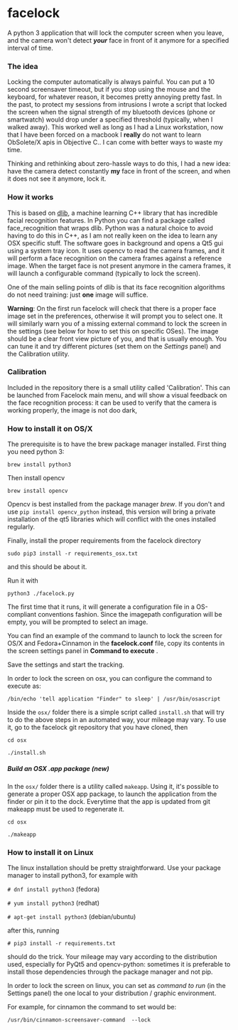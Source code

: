 # facelock
A python 3 application that will lock the computer screen when you
leave, and the camera won't detect **_your_** face in front of it
anymore for a specified interval of time.

### The idea
Locking the computer automatically is always painful. You can put a 
10 second screensaver timeout, but if you stop using the mouse and the
keyboard, for whatever reason, it becomes pretty annoying pretty fast.
In the past, to protect my sessions from intrusions I wrote a script
that locked the screen when the signal strength of my bluetooth 
devices (phone or smartwatch) would drop under a specified
threshold (typically, when I walked away). This worked well as 
long as I had a Linux workstation, now that I have been forced on a
macbook I **really** do not want to learn ObSolete/X apis in 
Objective C.. I can come with better ways to waste my time.

Thinking and rethinking about zero-hassle ways to do this, I had
a new idea: have the camera detect constantly **my** face in front
of the screen, and when it does not see it anymore, lock it.

### How it works 
This is based on [dlib](http://dlib.net/), a machine learning C++ library
that has incredible facial recognition features. In Python you can
find a package called face_recognition that wraps dlib.
Python was a natural choice to avoid having to do this in C++, as
I am not really keen on the idea to learn any OSX specific stuff.
The software goes in background and opens a Qt5 gui using a system tray
icon. It uses opencv to read the camera frames, and it will perform a
face recognition on the camera frames against a reference image.
When the target face is not present anymore in the camera frames,
it will launch a configurable command (typically to lock the screen).

One of the main selling points of dlib is that its face recognition 
algorithms do not need training: just **one** image will suffice.

**Warning**:
On the first run facelock will check that there is a proper face image
set in the preferences, otherwise it will prompt you to select one.
It will similarly warn you of a missing external command to lock the screen
in the settings (see below for how to set this on specific OSes).
The image should be a clear front view picture of you, and that is
usually enough. You can tune it and try different pictures (set them
on the _Settings_ panel) and the Calibration utility.

### Calibration
Included in the repository there is a small utility called 'Calibration'.
This can be launched from Facelock main menu, and will show a visual
feedback on the face recognition process: it can be used to verify that
the camera is working properly, the image is not doo dark, 

### How to install it on OS/X
The prerequisite is to have the brew package manager installed.
First thing you need python 3: 

`brew install python3`

Then install opencv

`brew install opencv`

Opencv is best installed from the package manager _brew_. If you don't and
use `pip install opencv_python` instead, this version will bring a private
installation of the qt5 libraries which will conflict with the ones installed
regularly.

Finally, install the proper requirements from the facelock directory 

`sudo pip3 install -r requirements_osx.txt`

and this should be about it.

Run it with 

`python3 ./facelock.py`

The first time that it runs, it will generate a configuration file in a 
OS-compliant conventions fashion. Since the imagepath configuration will
be empty, you will be prompted to select an image.

You can find an example of the command to launch to lock the screen for
OS/X and Fedora+Cinnamon in the **facelock.conf** file, copy its contents
in the screen settings panel in **Command to execute** .

Save the settings and start the tracking. 

In order to lock the screen on osx, you can configure the command to execute
as:

`/bin/echo 'tell application "Finder" to sleep' | /usr/bin/osascript`

Inside the `osx/` folder there is a simple script called `install.sh` that
will try to do the above steps in an automated way, your mileage may 
vary. To use it, go to the facelock git repository that you have cloned,
then

`cd osx`

`./install.sh`
 
##### Build an OSX .app package (new)
In the `osx/` folder there is a utility called `makeapp`. Using it, it's
possible to  generate a proper OSX app package, to launch the
application from the finder or pin it to the dock. Everytime that the 
app is updated from git makeapp must be used to regenerate it.

`cd osx`

`./makeapp`

### How to install it on Linux
The linux installation should be pretty straightforward. Use your package
manager to install python3, for example with 

`# dnf install python3`
(fedora)

`# yum install python3`
(redhat)

`# apt-get install python3`
(debian/ubuntu)

after this, running

`# pip3 install -r requirements.txt`

should do the trick. Your mileage may vary according to the distribution 
used, especially for PyQt5 and opencv-python: sometimes it is preferable
to install those dependencies through the package manager and not pip.

In order to lock the screen on linux, you can set as _command to run_ 
(in the Settings panel) the one local to your distribution / graphic 
environment.

For example, for cinnamon the command to set would be:

`/usr/bin/cinnamon-screensaver-command  --lock`
